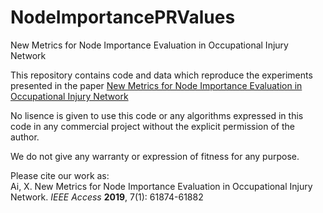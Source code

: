 # NodeImportancePRValues
New Metrics for Node Importance Evaluation in Occupational Injury Network

This repository contains code and data which reproduce the experiments presented in the paper [New Metrics for Node Importance Evaluation in Occupational Injury Network](https://ieeexplore.ieee.org/document/8712450)

No lisence is given to use this code or any algorithms expressed in this code in any commercial project without the explicit permission of the author. 

We do not give any warranty or expression of fitness for any purpose.

Please cite our work as: <br>
Ai, X. New Metrics for Node Importance Evaluation in Occupational Injury Network. *IEEE Access* **2019**, 7(1): 61874-61882
